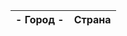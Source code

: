 <head>
  <meta charset="UTF-8">
  <meta http-equiv="Pragma" content="no-cache">
  <script type="text/javascript" src="https://code.jquery.com/jquery-3.1.1.min.js"></script>  
</head>
    
<body>
<script>
let response = fetch("https://study.ps-gkh.ru/v8_nn_zhkh20_study/hs/api/v1/ping/",  {
  headers: {
    Authorization: 'Basic 0J3Rg9C20L3QvtCyINCSLtCfLjowMDAxOTc0'
  }
});
if (response.ok) { // если HTTP-статус в диапазоне 200-299
  // получаем тело ответа (см. про этот метод ниже)
  let json = response.text();
} else {
  alert("Ошибка HTTP: " + response.status);
}; 
 </script>
 
 <script>
  fetch('https://study.ps-gkh.ru/v8_nn_zhkh20_study/hs/api/v1/ping/')
  .then(response => response.text())
  .then((result) => {
    let output = document.createElement('div')
    output.textContent = result
    document.body.appendChild(output)
  })$
 </script>
  
  
<table id="table">
    <thead>
        <tr>
            <th> - Город - </th>
            <th>Страна</th>
        </tr>
    </thead>
    <tbody>
    </tbody>
</table>

<script>
$(document).ready(function(){
    $('body').append('<br/>8 Этот текст добавлен с помощью полного jQuery');
});
</script>

</body>
